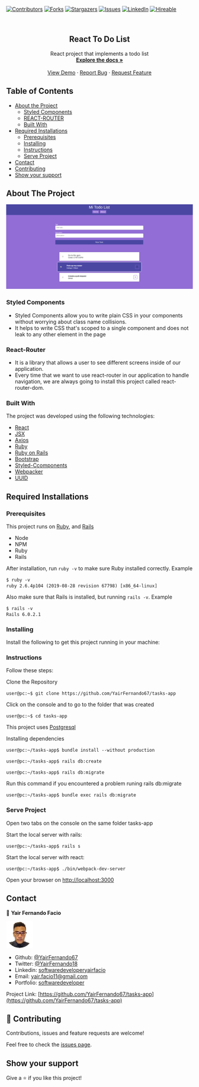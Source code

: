[![Contributors][contributors-shield]][contributors-url]
[![Forks][forks-shield]][forks-url]
[![Stargazers][stars-shield]][stars-url]
[![Issues][issues-shield]][issues-url]
[![LinkedIn][linkedin-shield2]][linkedin-url2]
[![Hireable][hireable]][hireable-url]

<!-- PROJECT LOGO -->
<br />
<p align="center">
 <h2 align="center"> React To Do List </h2>

  <p align="center">
    React project that implements a todo list
    <br />
    <a href="https://github.com/YairFernando67/tasks-app"><strong>Explore the docs »</strong></a>
    <br />
    <br />
    <a href="https://github.com/YairFernando67/tasks-app">View Demo</a>
    ·
    <a href="https://github.com/YairFernando67/tasks-app/issues">Report Bug</a>
    ·
    <a href="https://github.com/YairFernando67/tasks-app/issues">Request Feature</a>
  </p>

</p>

## Table of Contents
* [About the Project](#about-the-project)
  * [Styled Components](#Styled-Components)
  * [REACT-ROUTER](#React-Router)
  * [Built With](#built-with)
* [Required Installations](#Required-Installations)
  * [Prerequisites](#Prerequisites)
  * [Installing](#Installing)
  * [Instructions](#Instructions)
  * [Serve Project](#Serve-Project)
* [Contact](#contact)
* [Contributing](#Contributing)
* [Show your support](#Show-your-support)

## About The Project

![Screenshot Image](app/assets/images/logoRepo.png) 

### Styled Components
* Styled Components allow you to write plain CSS in your components without worrying about class name collisions. 
* It helps to write CSS that's scoped to a single component and does not leak to any other element in the page

### React-Router
* It is a library that allows a user to see different screens inside of 
our application.
* Every time that we want to use react-router in our application to handle
navigation, we are always going to install this project called react-router-dom.



### Built With
The project was developed using the following technologies:
- [React](https://es.reactjs.org/)
- [JSX](https://reactjs.org/docs/introducing-jsx.html)
- [Axios](https://github.com/axios/axios)
- [Ruby](https://www.ruby-lang.org/es/)
- [Ruby on Rails](https://rubyonrails.org/)
- [Bootstrap](https://getbootstrap.com/docs/4.3/getting-started/introduction/)
- [Styled-Ccomponents](https://www.styled-components.com/)
- [Webpacker](https://github.com/rails/webpacker)
- [UUID](https://www.npmjs.com/package/uuid)


## Required Installations

### Prerequisites

This project runs on [Ruby](https://www.ruby-lang.org/en/documentation/installation/), and [Rails](http://installrails.com/)

* Node
* NPM
* Ruby
* Rails

After installation, run `ruby -v` to make sure Ruby installed correctly. Example
```
$ ruby -v
ruby 2.6.4p104 (2019-08-28 revision 67798) [x86_64-linux]
```

Also make sure that Rails is installed, but running `rails -v`. 
Example
```
$ rails -v
Rails 6.0.2.1
```

### Installing

<p>Install the following to get this project running in your machine:</p>

### Instructions

<p>Follow these steps:</p>

Clone the Repository

```Shell
user@pc:~$ git clone https://github.com/YairFernando67/tasks-app
```

Click on the console and to go to the folder that was created

```Shell
user@pc:~$ cd tasks-app
```

This project uses [Postgresql](https://tecadmin.net/install-postgresql-server-on-ubuntu/)

Installing dependencies

```Shell
user@pc:~/tasks-app$ bundle install --without production
```

```Shell
user@pc:~/tasks-app$ rails db:create
```

```Shell
user@pc:~/tasks-app$ rails db:migrate
```

Run this command if you encountered a problem runing rails db:migrate

```
user@pc:~/tasks-app$ bundle exec rails db:migrate
```

### Serve Project

Open two tabs on the console on the same folder tasks-app

Start the local server with rails:

```Shell
user@pc:~/tasks-app$ rails s
```

Start the local server with react:

```Shell
user@pc:~/tasks-app$ ./bin/webpack-dev-server
```

Open your browser on [http://localhost:3000](http://localhost:3000)


## Contact

👤 **Yair Fernando Facio**

<a href="https://yairfernando67.github.io/Portfolio/" target="_blank">
    
  ![Screenshot Image](app/assets/images/logo.jpg) 

</a>

- Github: [@YairFernando67](https://github.com/YairFernando67)
- Twitter: [@YairFernando18](https://twitter.com/YairFernando18)
- Linkedin: [softwaredeveloperyairfacio](https://www.linkedin.com/in/softwaredeveloperyairfacio/)
- Email: [yair.facio11@gmail.com](https://mail.google.com/mail/?view=cm&fs=1&tf=1&to=yair.facio11@gmail.com)
- Portfolio: [softwaredeveloper](https://yairfernando67.github.io/Portfolio/)

<p align="center">

  Project Link: [https://github.com/YairFernando67/tasks-app](https://github.com/YairFernando67/tasks-app)

</p>

## 🤝 Contributing

Contributions, issues and feature requests are welcome!

Feel free to check the [issues page](https://github.com/YairFernando67/tasks-app/issues).

## Show your support

Give a ⭐️ if you like this project!

<!-- MARKDOWN LINKS & IMAGES -->
[contributors-shield]: https://img.shields.io/github/contributors/YairFernando67/tasks-app.svg?style=flat-square
[contributors-url]: https://github.com/YairFernando67/tasks-app/graphs/contributors
[forks-shield]: https://img.shields.io/github/forks/YairFernando67/tasks-app.svg?style=flat-square
[forks-url]: https://github.com/YairFernando67/tasks-app/network/members
[stars-shield]: https://img.shields.io/github/stars/YairFernando67/tasks-app.svg?style=flat-square
[stars-url]: https://github.com/YairFernando67/tasks-app/stargazers
[issues-shield]: https://img.shields.io/github/issues/YairFernando67/tasks-app.svg?style=flat-square
[issues-url]: https://github.com/YairFernando67/tasks-app/issues
[license-shield]: https://img.shields.io/github/license/YairFernando67/tasks-app.svg?style=flat-square
[license-url]: https://github.com/YairFernando67/tasks-app/blob/master/LICENSE.txt
[linkedin-shield2]: https://img.shields.io/badge/-LinkedIn-black.svg?style=flat-square&logo=linkedin&colorB=555
[linkedin-url2]: https://www.linkedin.com/in/softwaredeveloperyairfacio/
[hireable]: https://cdn.rawgit.com/hiendv/hireable/master/styles/flat/yes.svg
[hireable-url]: https://www.linkedin.com/in/softwaredeveloperyairfacio/
